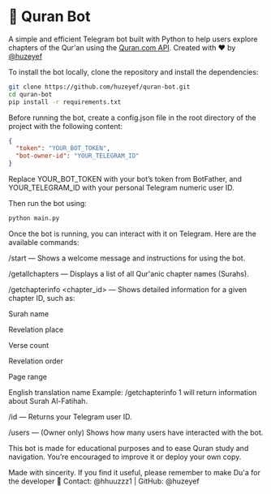 # 📖 Quran Bot

A simple and efficient Telegram bot built with Python to help users explore chapters of the Qur'an using the [Quran.com API](https://quran.com). Created with ❤️ by [@huzeyef](https://github.com/huzeyef)

To install the bot locally, clone the repository and install the dependencies:

```bash
git clone https://github.com/huzeyef/quran-bot.git
cd quran-bot
pip install -r requirements.txt
```
Before running the bot, create a config.json file in the root directory of the project with the following content:

```json
{
  "token": "YOUR_BOT_TOKEN",
  "bot-owner-id": "YOUR_TELEGRAM_ID"
}
```
Replace YOUR_BOT_TOKEN with your bot’s token from BotFather, and YOUR_TELEGRAM_ID with your personal Telegram numeric user ID.

Then run the bot using:

```python
python main.py
```
Once the bot is running, you can interact with it on Telegram. Here are the available commands:

/start — Shows a welcome message and instructions for using the bot.

/getallchapters — Displays a list of all Qur'anic chapter names (Surahs).

/getchapterinfo <chapter_id> — Shows detailed information for a given chapter ID, such as:

Surah name

Revelation place

Verse count

Revelation order

Page range

English translation name
Example: /getchapterinfo 1 will return information about Surah Al-Fatihah.

/id — Returns your Telegram user ID.

/users — (Owner only) Shows how many users have interacted with the bot.

This bot is made for educational purposes and to ease Quran study and navigation. You’re encouraged to improve it or deploy your own copy.

Made with sincerity. If you find it useful, please remember to make Du'a for the developer 🙏
Contact: @hhuuzzz1 | GitHub: @huzeyef
